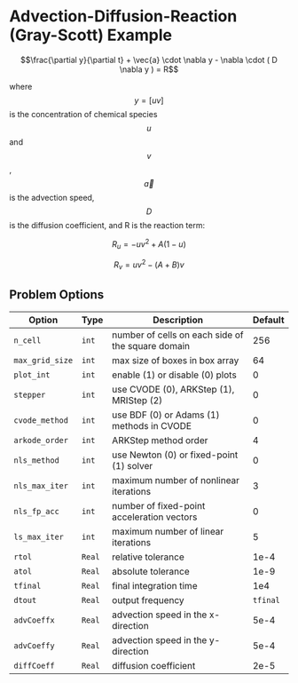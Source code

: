 # Advection-Diffusion-Reaction (Gray-Scott) Example

$$\frac{\partial y}{\partial t} + \vec{a} \cdot \nabla y -  \nabla \cdot ( D \nabla y ) = R$$

where $$y = [u v]$$ is the concentration of chemical species $$u$$ and $$v$$,
$$\vec{a}$$ is the advection speed, $$D$$ is the diffusion coefficient, and R is
the reaction term:

$$R_u = - u v^2 + A (1-u)$$

$$R_v =   u v^2 - (A + B) v$$

## Problem Options

| Option          | Type   | Description                                        | Default  |
| ----------------|--------|----------------------------------------------------|----------|
| `n_cell`        | `int`  | number of cells on each side of the square domain  | 256      |
| `max_grid_size` | `int`  | max size of boxes in box array                     | 64       |
| `plot_int`      | `int`  | enable (1) or disable (0) plots                    | 0        |
| `stepper`       | `int`  | use CVODE (0), ARKStep (1), MRIStep (2)            | 0        |
| `cvode_method`  | `int`  | use BDF (0) or Adams (1) methods in CVODE          | 0        |
| `arkode_order`  | `int`  | ARKStep method order                               | 4        |
| `nls_method`    | `int`  | use Newton (0) or fixed-point (1) solver           | 0        | 
| `nls_max_iter`  | `int`  | maximum number of nonlinear iterations             | 3        | 
| `nls_fp_acc`    | `int`  | number of fixed-point acceleration vectors         | 0        | 
| `ls_max_iter`   | `int`  | maximum number of linear iterations                | 5        | 
| `rtol`          | `Real` | relative tolerance                                 | 1e-4     | 
| `atol`          | `Real` | absolute tolerance                                 | 1e-9     | 
| `tfinal`        | `Real` | final integration time                             | 1e4      | 
| `dtout`         | `Real` | output frequency                                   | `tfinal` | 
| `advCoeffx`     | `Real` | advection speed in the x-direction                 | 5e-4     |
| `advCoeffy`     | `Real` | advection speed in the y-direction                 | 5e-4     |
| `diffCoeff`     | `Real` | diffusion coefficient                              | 2e-5     |
